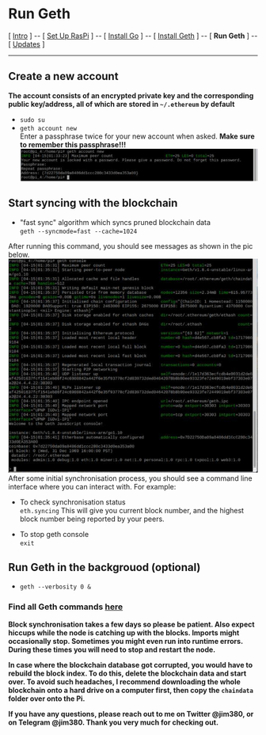 # Run Geth
[ [Intro](README.md) ] -- [ [Set Up RasPi](pi_setup.md) ] -- [ [Install Go](go_install.md) ] -- [ [Install Geth](geth_install.md) ] -- [ **Run Geth** ]   -- [ [Updates](raspi_updates.md) ]

-----
## Create a new account
**The account consists of an encrypted private key and the corresponding public key/address, all of which are stored in `~/.ethereum` by default**
- `sudo su`
- `geth account new`
<br/>Enter a passphrase twice for your new account when asked. **Make sure to remember this passphrase!!!**
<br/>![3](pics/geth_run/3.jpg)
## Start syncing with the blockchain
- "fast sync" algorithm which syncs pruned blockchain data<br/>`geth --syncmode=fast --cache=1024`

After running this command, you should see messages as shown in the pic below.
<br/>![4](pics/geth_run/4.jpg)
<br/>After some initial synchronisation process, you should see a command line interface where you can interact with. For example:
- To check synchronisation status<br/> `eth.syncing`
This will give you current block number, and the highest block number being reported by your peers.

- To stop geth console<br/> `exit`
## Run Geth in the backgrouod (optional)
- `geth --verbosity 0 &`

### Find all Geth commands [here](https://github.com/ethereum/go-ethereum/wiki/Command-Line-Options)

**Block synchronisation takes a few days so please be patient. Also expect hiccups while the node is catching up with the blocks. Imports might occasionally stop. Sometimes you might even run into runtime errors. During these times you will need to stop and restart the node.**

**In case where the blockchain database got corrupted, you would have to rebuild the block index. To do this, delete the blockchain data and start over. To avoid such headaches, I recommend downloading the whole blockchain onto a hard drive on a computer first, then copy the `chaindata` folder over onto the Pi.**

**If you have any questions, please reach out to me on Twitter @jim380, or on Telegram @jim380. Thank you very much for checking out.**
